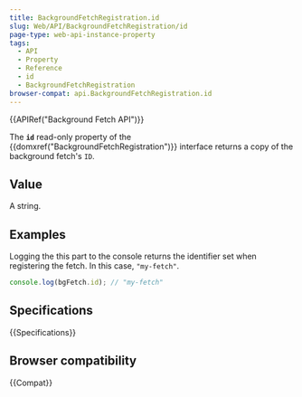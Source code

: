 ```yaml
---
title: BackgroundFetchRegistration.id
slug: Web/API/BackgroundFetchRegistration/id
page-type: web-api-instance-property
tags:
  - API
  - Property
  - Reference
  - id
  - BackgroundFetchRegistration
browser-compat: api.BackgroundFetchRegistration.id
---
```

{{APIRef("Background Fetch API")}}

The **`id`** read-only property of the {{domxref("BackgroundFetchRegistration")}} interface returns a copy of the background fetch's `ID`.

## Value

A string.

## Examples

Logging the this part to the console returns the identifier set when registering the fetch. In this case, `"my-fetch"`.

```js
console.log(bgFetch.id); // "my-fetch"
```

## Specifications

{{Specifications}}

## Browser compatibility

{{Compat}}
